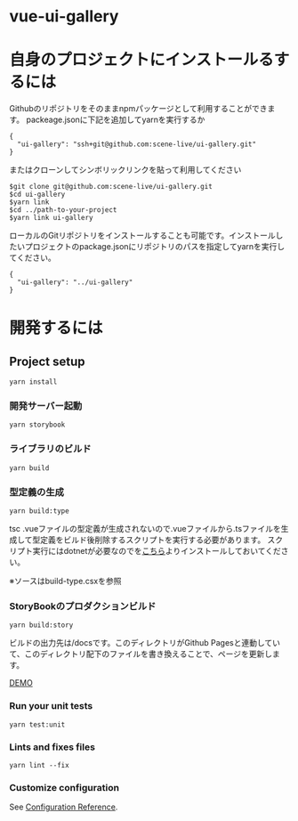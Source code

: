 # vue-ui-gallery

# 自身のプロジェクトにインストールるするには
Githubのリポジトリをそのままnpmパッケージとして利用することができます。
packeage.jsonに下記を追加してyarnを実行するか
```
{
  "ui-gallery": "ssh+git@github.com:scene-live/ui-gallery.git"
}
```
またはクローンしてシンボリックリンクを貼って利用してください
```
$git clone git@github.com:scene-live/ui-gallery.git
$cd ui-gallery
$yarn link
$cd ../path-to-your-project
$yarn link ui-gallery
```

ローカルのGitリポジトリをインストールすることも可能です。インストールしたいプロジェクトのpackage.jsonにリポジトリのパスを指定してyarnを実行してください。
```
{
  "ui-gallery": "../ui-gallery"
}
```

# 開発するには
## Project setup
```
yarn install
```

### 開発サーバー起動
```
yarn storybook
```

### ライブラリのビルド
```
yarn build
```

### 型定義の生成
```
yarn build:type
```
tsc .vueファイルの型定義が生成されないので.vueファイルから.tsファイルを生成して型定義をビルド後削除するスクリプトを実行する必要があります。
スクリプト実行にはdotnetが必要なのでを[こちら](https://dotnet.microsoft.com/download)よりインストールしておいてください。

※ソースはbuild-type.csxを参照

### StoryBookのプロダクションビルド

```
yarn build:story
```

ビルドの出力先は/docsです。このディレクトリがGithub Pagesと連動していて、このディレクトリ配下のファイルを書き換えることで、ページを更新します。

[DEMO](https://scene-live.github.io/ui-gallery/)


### Run your unit tests
```
yarn test:unit
```

### Lints and fixes files
```
yarn lint --fix
```

### Customize configuration
See [Configuration Reference](https://cli.vuejs.org/config/).

